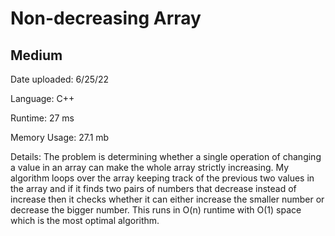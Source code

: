 
# Non-decreasing Array

## Medium

Date uploaded: 6/25/22

Language: C++

Runtime: 27 ms

Memory Usage: 27.1 mb

Details: The problem is determining whether a single operation of changing a value in an array can make the whole array strictly increasing. My algorithm loops over the array keeping track of the previous two values in the array and if it finds two pairs of numbers that decrease instead of increase then it checks whether it can either increase the smaller number or decrease the bigger number. This runs in O(n) runtime with O(1) space which is the most optimal algorithm.
